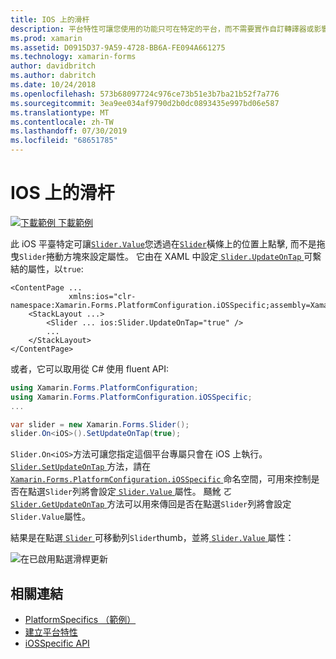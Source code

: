 ```yaml
---
title: IOS 上的滑杆
description: 平台特性可讓您使用的功能只可在特定的平台，而不需要實作自訂轉譯器或影響。 本文說明如何使用 iOS 平臺特定的, 讓 Slider 的值屬性可透過在滑杆列上進行設定。
ms.prod: xamarin
ms.assetid: D0915D37-9A59-4728-BB6A-FE094A661275
ms.technology: xamarin-forms
author: davidbritch
ms.author: dabritch
ms.date: 10/24/2018
ms.openlocfilehash: 573b68097724c976ce73b51e3b7ba21b52f7a776
ms.sourcegitcommit: 3ea9ee034af9790d2b0dc0893435e997bd06e587
ms.translationtype: MT
ms.contentlocale: zh-TW
ms.lasthandoff: 07/30/2019
ms.locfileid: "68651785"
---
```

# <a name="slider-thumb-tap-on-ios"></a>IOS 上的滑杆

[![下載範例](~/media/shared/download.png) 下載範例](https://docs.microsoft.com/samples/xamarin/xamarin-forms-samples/userinterface-platformspecifics)

此 iOS 平臺特定可讓[`Slider.Value`](xref:Xamarin.Forms.Slider.Value)您透過在[`Slider`](xref:Xamarin.Forms.Slider)橫條上的位置上點擊, 而不是拖曳`Slider`捲動方塊來設定屬性。 它由在 XAML 中設定[ `Slider.UpdateOnTap` ](xref:Xamarin.Forms.PlatformConfiguration.iOSSpecific.Slider.UpdateOnTapProperty)可繫結的屬性，以`true`:

```xaml
<ContentPage ...
             xmlns:ios="clr-namespace:Xamarin.Forms.PlatformConfiguration.iOSSpecific;assembly=Xamarin.Forms.Core">
    <StackLayout ...>
        <Slider ... ios:Slider.UpdateOnTap="true" />
        ...
    </StackLayout>
</ContentPage>
```

或者，它可以取用從 C# 使用 fluent API:

```csharp
using Xamarin.Forms.PlatformConfiguration;
using Xamarin.Forms.PlatformConfiguration.iOSSpecific;
...

var slider = new Xamarin.Forms.Slider();
slider.On<iOS>().SetUpdateOnTap(true);
```

`Slider.On<iOS>`方法可讓您指定這個平台專屬只會在 iOS 上執行。 [ `Slider.SetUpdateOnTap` ](xref:Xamarin.Forms.PlatformConfiguration.iOSSpecific.Slider.SetUpdateOnTap(Xamarin.Forms.IPlatformElementConfiguration{Xamarin.Forms.PlatformConfiguration.iOS,Xamarin.Forms.Slider},System.Boolean))方法，請在[ `Xamarin.Forms.PlatformConfiguration.iOSSpecific` ](xref:Xamarin.Forms.PlatformConfiguration.iOSSpecific)命名空間，可用來控制是否在點選`Slider`列將會設定[ `Slider.Value` ](xref:Xamarin.Forms.Slider.Value)屬性。 颾魤 ㄛ [ `Slider.GetUpdateOnTap` ](xref:Xamarin.Forms.PlatformConfiguration.iOSSpecific.Slider.GetUpdateOnTap(Xamarin.Forms.IPlatformElementConfiguration{Xamarin.Forms.PlatformConfiguration.iOS,Xamarin.Forms.Slider}))方法可以用來傳回是否在點選`Slider`列將會設定`Slider.Value`屬性。

結果是在點選[ `Slider` ](xref:Xamarin.Forms.Slider)可移動列`Slider`thumb，並將[ `Slider.Value` ](xref:Xamarin.Forms.Slider.Value)屬性：

![](slider-thumb-images/slider-updateontap.png "在已啟用點選滑桿更新")

## <a name="related-links"></a>相關連結

- [PlatformSpecifics （範例）](https://docs.microsoft.com/samples/xamarin/xamarin-forms-samples/userinterface-platformspecifics)
- [建立平台特性](~/xamarin-forms/platform/platform-specifics/index.md#creating-platform-specifics)
- [iOSSpecific API](xref:Xamarin.Forms.PlatformConfiguration.iOSSpecific)
